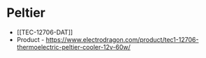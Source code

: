 
# Peltier

- [[TEC-12706-DAT]]
- Product - https://www.electrodragon.com/product/tec1-12706-thermoelectric-peltier-cooler-12v-60w/

